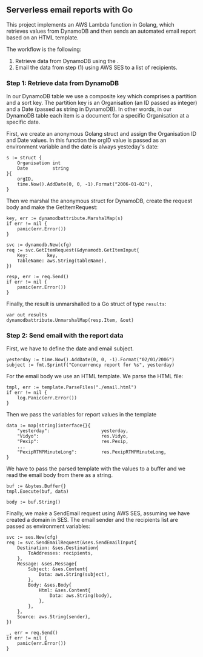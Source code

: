 ## Serverless email reports with Go

This project implements an AWS Lambda function in Golang, which retrieves values from DynamoDB and then sends an automated email report based on an HTML template.

The workflow is the following:

1. Retrieve data from DynamoDB using the .
2. Email the data from step (1) using AWS SES to a list of recipients.

### Step 1: Retrieve data from DynamoDB

In our DynamoDB table we use a composite key which comprises a partition and a sort key. The partition key is an Organisation (an ID passed as integer) and a Date (passed as string in DynamoDB). In other words, in our DynamoDB table each item is a document for a specific Organisation at a specific date.

First, we create an anonymous Golang struct and assign the Organisation ID and Date values. In this function the orgID value is passed as an environment variable and the date is always yesteday's date:

```
s := struct {
    Organisation int
    Date         string
}{
    orgID,
    time.Now().AddDate(0, 0, -1).Format("2006-01-02"),
}
```

Then we marshal the anonymous struct for DynamoDB, create the request body and make the GetItemRequest:

```
key, err := dynamodbattribute.MarshalMap(s)
if err != nil {
    panic(err.Error())
}

svc := dynamodb.New(cfg)
req := svc.GetItemRequest(&dynamodb.GetItemInput{
    Key:       key,
    TableName: aws.String(tableName),
})

resp, err := req.Send()
if err != nil {
    panic(err.Error())
}
```

Finally, the result is unmarshalled to a Go struct of type `results`:

```
var out results
dynamodbattribute.UnmarshalMap(resp.Item, &out)
```

### Step 2: Send email with the report data

First, we have to define the date and email subject.

```
yesterday := time.Now().AddDate(0, 0, -1).Format("02/01/2006")
subject := fmt.Sprintf("Concurrency report for %s", yesterday)
```

For the email body we use an HTML template. We parse the HTML file:

```
tmpl, err := template.ParseFiles("./email.html")
if err != nil {
    log.Panic(err.Error())
}
```

Then we pass the variables for report values in the template

```
data := map[string]interface{}{
    "yesterday":                   yesterday,
    "Vidyo":                       res.Vidyo,
    "Pexip":                       res.Pexip,
    ...
    "PexipRTMPMinuteLong":         res.PexipRTMPMinuteLong,
}
```

We have to pass the parsed template with the values to a buffer and we read the email body from there as a string.

```
buf := &bytes.Buffer{}
tmpl.Execute(buf, data)

body := buf.String()
```

Finally, we make a SendEmail request using AWS SES, assuming we have created a domain in SES. The email sender and the recipients list are passed as environment variables:

```
svc := ses.New(cfg)
req := svc.SendEmailRequest(&ses.SendEmailInput{
    Destination: &ses.Destination{
        ToAddresses: recipients,
    },
    Message: &ses.Message{
        Subject: &ses.Content{
            Data: aws.String(subject),
        },
        Body: &ses.Body{
            Html: &ses.Content{
                Data: aws.String(body),
            },
        },
    },
    Source: aws.String(sender),
})

_, err = req.Send()
if err != nil {
    panic(err.Error())
}
```
